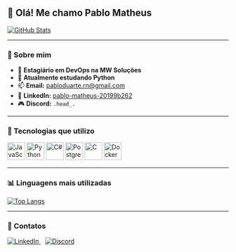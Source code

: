 ## 👋 Olá! Me chamo **Pablo Matheus**

[![GitHub Stats](https://github-readme-stats.vercel.app/api?username=Pablo-Duarte1&show_icons=true&title_color=00ffff&text_color=ffffff&icon_color=00ffff&bg_color=0d1117&border_color=30363d)](https://github.com/Pablo-Duarte1)

---

### 💼 Sobre mim

- 🔭 **Estagiário em DevOps na MW Soluções**
- 🌱 **Atualmente estudando Python**
- 📫 **Email:** [pabloduarte.rn@gmail.com](mailto:pabloduarte.rn@gmail.com)
- 💼 **LinkedIn:** [pablo-matheus-20199b262](https://www.linkedin.com/in/pablo-matheus-20199b262/)
- 🎮 **Discord:** `.head_.`

---

### 🧠 Tecnologias que utilizo

<p align="left">
  <img src="https://cdn.jsdelivr.net/gh/devicons/devicon/icons/javascript/javascript-original.svg" alt="JavaScript" width="40" height="40"/>
  <img src="https://cdn.jsdelivr.net/gh/devicons/devicon/icons/python/python-original.svg" alt="Python" width="40" height="40"/>
  <img src="https://cdn.jsdelivr.net/gh/devicons/devicon/icons/csharp/csharp-original.svg" alt="C#" width="40" height="40"/>
  <img src="https://cdn.jsdelivr.net/gh/devicons/devicon/icons/postgresql/postgresql-original.svg" alt="PostgreSQL" width="40" height="40"/>
  <img src="https://cdn.jsdelivr.net/gh/devicons/devicon/icons/c/c-original.svg" alt="C" width="40" height="40"/>
  <img src="https://cdn.jsdelivr.net/gh/devicons/devicon/icons/docker/docker-original.svg" alt="Docker" width="40" height="40"/>
</p>

---

### 📊 Linguagens mais utilizadas

[![Top Langs](https://github-readme-stats.vercel.app/api/top-langs/?username=Pablo-Duarte1&hide=C&layout=compact&theme=tokyonight)](https://github.com/Pablo-Duarte1)

---

### 🔗 Contatos

<p>
  <a href="https://www.linkedin.com/in/pablo-matheus-20199b262/" target="_blank" rel="noopener noreferrer" style="margin-right:10px;">
    <img alt="LinkedIn" src="https://img.shields.io/badge/LinkedIn-0A66C2?style=for-the-badge&logo=linkedin&logoColor=white" />
  </a>
  <a href="https://discord.com/users/.head_." target="_blank" rel="noopener noreferrer">
    <img alt="Discord" src="https://img.shields.io/badge/Discord-5865F2?style=for-the-badge&logo=discord&logoColor=white" />
  </a>
</p>
